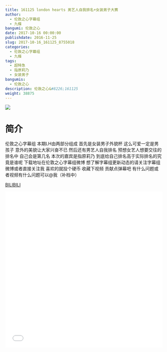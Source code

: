 ```yaml
---
title: 161125 london hearts 男艺人自我排名+女装男子大赛
author: 
  - 伦敦之心字幕组
  - 九條
bangumi: 伦敦之心
date: 2017-10-16 00:00:00
publishdate: 2016-11-25
slug: 2017-10-16_161125_8755018
categories: 
  - 伦敦之心字幕组
  - 九條
tags: 
  - 超特急
  - 指原莉乃
  - 女装男子
bangumis: 
  - 伦敦之心
description: 伦敦之心&#8226;161125
weight: 38875
---
```


![](https://i.imgur.com/5jNv8wm.jpg)

# 简介  
伦敦之心字幕组 本期LH由两部分组成 首先是女装男子外貌杯 这么可爱一定是男孩子 意外的美貌让大家兴奋不已 然后还有男艺人自我排名 预想女艺人想要交往的排名中 自己会是第几名 本次的嘉宾是指原莉乃 到底给自己排名高于实际排名的究竟是谁呢 下载地址在伦敦之心字幕组微博 想了解字幕组更新动态的请关注字幕组微博或者直接关注我 喜欢的就投个硬币 收藏下视频 贡献点弹幕吧
有什么问题或者视频有什么问题可以@我（补档中）

  [BILIBILI](https://www.bilibili.com/video/av8755018/)


<div class="vcontainer">  <iframe class='video' src="//www.bilibili.com/blackboard/player.html?cid=14432526&aid=8755018" width="100%" height="500" frameborder="0" allowfullscreen="allowfullscreen"></iframe></div>
